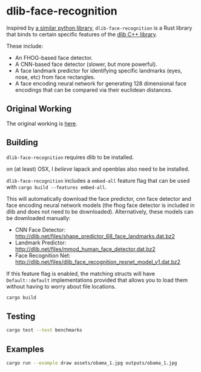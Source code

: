 # dlib-face-recognition

Inspired by [a similar python library](https://github.com/ageitgey/face_recognition),
`dlib-face-recognition` is a Rust library that binds to certain specific features of the [dlib C++ library](https://github.com/davisking/dlib).

These include:

- An FHOG-based face detector.
- A CNN-based face detector (slower, but more powerful).
- A face landmark predictor for identifying specific landmarks (eyes, nose, etc) from face rectangles.
- A face encoding neural network for generating 128 dimensional face encodings that can be compared via their euclidean distances.

## Original Working

The original working is [here](https://github.com/expenses/face_recognition).

## Building

`dlib-face-recognition` requires dlib to be installed.

on (at least) OSX, I _believe_ lapack and openblas also need to be installed.

`dlib-face-recognition` includes a `embed-all` feature flag that can be used with `cargo build --features embed-all`.

This will automatically download the face predictor, cnn face detector and face encoding neural network models (the fhog face detector is included in dlib and does not need to be downloaded). Alternatively, these models can be downloaded manually:

- CNN Face Detector: http://dlib.net/files/shape_predictor_68_face_landmarks.dat.bz2  
- Landmark Predictor: http://dlib.net/files/mmod_human_face_detector.dat.bz2
- Face Recognition Net: http://dlib.net/files/dlib_face_recognition_resnet_model_v1.dat.bz2

If this feature flag is enabled, the matching structs will have `Default::default` implementations provided that allows you to load them without having to worry about file locations.

```bash
cargo build
```

## Testing

```bash
cargo test --test benchmarks
```

## Examples

```bash
cargo run --example draw assets/obama_1.jpg outputs/obama_1.jpg
```
